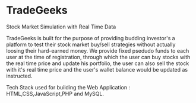 # TradeGeeks
Stock Market Simulation with Real Time Data

TradeGeeks is built for the purpose of providing budding investor's a platform to test their stock market buy/sell strategies without actually loosing their hard-earned money. We provide fixed psedudo funds to each user at the time of registration, through which the user can buy stocks with the real time price and update his portfolio, the user can also sell the stock with it's real time price and the user's wallet balance would be updated as instructed.

Tech Stack used for building the Web Application : HTML,CSS,JavaScript,PHP and MySQL.
